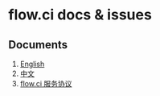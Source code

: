 # flow.ci docs & issues

## Documents
1. [English](./docs/en/)
2. [中文](./docs/zh/)
3. [flow.ci 服务协议](./term_zh_cn.md)
